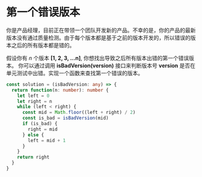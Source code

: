 # 第一个错误版本

  你是产品经理，目前正在带领一个团队开发新的产品。不幸的是，你的产品的最新版本没有通过质量检测。由于每个版本都是基于之前的版本开发的，所以错误的版本之后的所有版本都是错的。

  假设你有 *n* 个版本 **[1, 2, 3, ...n]**, 你想找出导致之后所有版本出错的第一个错误版本。 你可以通过调用 **isBadVersion(version)** 接口来判断版本号
  **version** 是否在单元测试中出错。实现一个函数来查找第一个错误的版本。

```ts
const solution = (isBadVersion: any) => {
  return function(n: number): number {
    let left = 0
    let right = n
    while (left < right) {
      const mid = Math.floor((left + right) / 2)
      const is_bad = isBadVersion(mid)
      if (is_bad) {
        right = mid
      } else {
        left = mid + 1
      }
    }
    return right
  }
}
```
